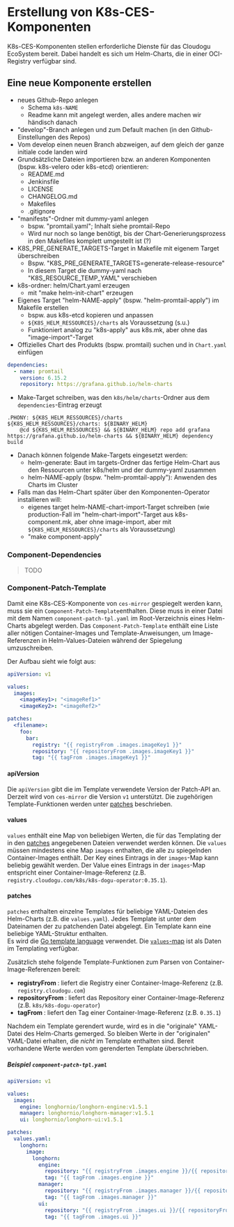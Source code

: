 # Erstellung von K8s-CES-Komponenten

K8s-CES-Komponenten stellen erforderliche Dienste für das Cloudogu EcoSystem bereit.
Dabei handelt es sich um Helm-Charts, die in einer OCI-Registry verfügbar sind.

## Eine neue Komponente erstellen

- neues Github-Repo anlegen
   - Schema `k8s-NAME`
   - Readme kann mit angelegt werden, alles andere machen wir händisch danach
- "develop"-Branch anlegen und zum Default machen (in den Github-Einstellungen des Repos)
- Vom develop einen neuen Branch abzweigen, auf dem gleich der ganze initiale code landen wird
- Grundsätzliche Dateien importieren bzw. an anderen Komponenten (bspw. k8s-velero oder k8s-etcd) orientieren:
   - README.md
   - Jenkinsfile
   - LICENSE
   - CHANGELOG.md
   - Makefiles
   - .gitignore
- "manifests"-Ordner mit dummy-yaml anlegen
   - bspw. "promtail.yaml"; Inhalt siehe promtail-Repo
   - Wird nur noch so lange benötigt, bis der Chart-Generierungsprozess in den Makefiles komplett umgestellt ist (?)
- K8S_PRE_GENERATE_TARGETS-Target in Makefile mit eigenem Target überschreiben
   - Bspw. "K8S_PRE_GENERATE_TARGETS=generate-release-resource"
   - In diesem Target die dummy-yaml nach "K8S_RESOURCE_TEMP_YAML" verschieben
- k8s-ordner: helm/Chart.yaml erzeugen
   - mit "make helm-init-chart" erzeugen
- Eigenes Target "helm-NAME-apply" (bspw. "helm-promtail-apply") im Makefile erstellen
   - bspw. aus k8s-etcd kopieren und anpassen
   - `${K8S_HELM_RESSOURCES}/charts` als Voraussetzung (s.u.)
   - Funktioniert analog zu "k8s-apply" aus k8s.mk, aber ohne das "image-import"-Target
- Offizielles Chart des Produkts (bspw. promtail) suchen und in `Chart.yaml` einfügen
```yaml
dependencies:
  - name: promtail
    version: 6.15.2
    repository: https://grafana.github.io/helm-charts
```
- Make-Target schreiben, was den `k8s/helm/charts`-Ordner aus dem `dependencies`-Eintrag erzeugt
```make
.PHONY: ${K8S_HELM_RESSOURCES}/charts
${K8S_HELM_RESSOURCES}/charts: ${BINARY_HELM}
	@cd ${K8S_HELM_RESSOURCES} && ${BINARY_HELM} repo add grafana https://grafana.github.io/helm-charts && ${BINARY_HELM} dependency build
```
- Danach können folgende Make-Targets eingesetzt werden:
   - helm-generate: Baut im targets-Ordner das fertige Helm-Chart aus den Ressourcen unter k8s/helm und der dummy-yaml zusammen
   - helm-NAME-apply (bspw. "helm-promtail-apply"): Anwenden des Charts im Cluster
- Falls man das Helm-Chart später über den Komponenten-Operator installieren will:
   - eigenes target helm-NAME-chart-import-Target schreiben (wie production-Fall im "helm-chart-import"-Target aus k8s-component.mk, aber ohne image-import, aber mit `${K8S_HELM_RESSOURCES}/charts` als Voraussetzung)
   - "make component-apply"

### Component-Dependencies

> TODO

### Component-Patch-Template
Damit eine K8s-CES-Komponente von `ces-mirror` gespiegelt werden kann, muss sie ein `Component-Patch-Template`enthalten.
Diese muss in einer Datei mit dem Namen `component-patch-tpl.yaml` im Root-Verzeichnis eines Helm-Charts abgelegt werden.
Das `Component-Patch-Template` enthält eine Liste aller nötigen Container-Images und Template-Anweisungen, um Image-Referenzen in Helm-Values-Dateien während der Spiegelung umzuschreiben.

Der Aufbau sieht wie folgt aus:
```yaml
apiVersion: v1

values:
  images:
    <imageKey1>: "<imageRef1>"
    <imageKey2>: "<imageRef2>"

patches:
  <filename>:
    foo:
      bar:
        registry: "{{ registryFrom .images.imageKey1 }}"
        repository: "{{ repositoryFrom .images.imageKey1 }}"
        tag: "{{ tagFrom .images.imageKey1 }}"
```

#### apiVersion
Die `apiVersion` gibt die im Template verwendete Version der Patch-API an.
Derzeit wird von `ces-mirror` die Version `v1` unterstützt. 
Die zugehörigen Template-Funktionen werden unter [patches](#patches) beschrieben. 

#### values
`values` enthält eine Map von beliebigen Werten, die für das Templating der in den [patches](#patches) angegebenen Dateien verwendet werden können.
Die `values` müssen mindestens eine Map `images` enthalten, die alle zu spiegelnden Container-Images enthält.
Der Key eines Eintrags in der `images`-Map kann beliebig gewählt werden.
Der Value eines Eintrags in der `images`-Map entspricht einer Container-Image-Referenz (z.B. `registry.cloudogu.com/k8s/k8s-dogu-operator:0.35.1`).

#### patches
`patches` enthalten einzelne Templates für beliebige YAML-Dateien des Helm-Charts (z.B. die `values.yaml`).
Jedes Template ist unter dem Dateinamen der zu patchenden Datei abgelegt.
Ein Template kann eine beliebige YAML-Struktur enthalten.  
Es wird die [Go template language](https://godoc.org/text/template) verwendet. 
Die [`values`-map](#values) ist als Daten im Templating verfügbar.

Zusätzlich stehe folgende Template-Funktionen zum Parsen von Container-Image-Referenzen bereit:
  - **registryFrom <string>**: liefert die Registry einer Container-Image-Referenz (z.B. `registry.cloudogu.com`)
  - **repositoryFrom <string>**: liefert das Repository einer Container-Image-Referenz (z.B. `k8s/k8s-dogu-operator`)
  - **tagFrom <string>**: liefert den Tag einer Container-Image-Referenz (z.B. `0.35.1`)

Nachdem ein Template gerendert wurde, wird es in die "originale" YAML-Datei des Helm-Charts gemerged. 
So bleiben Werte in der "originalen" YAML-Datei erhalten, die _nicht_ im Template enthalten sind.
Bereit vorhandene Werte werden vom gerenderten Template überschrieben.

##### Beispiel `component-patch-tpl.yaml`

```yaml
apiVersion: v1

values:
  images:
    engine: longhornio/longhorn-engine:v1.5.1
    manager: longhornio/longhorn-manager:v1.5.1
    ui: longhornio/longhorn-ui:v1.5.1

patches:
  values.yaml:
    longhorn:
      image:
        longhorn:
          engine:
            repository: "{{ registryFrom .images.engine }}/{{ repositoryFrom .images.engine }}"
            tag: "{{ tagFrom .images.engine }}"
          manager:
            repository: "{{ registryFrom .images.manager }}/{{ repositoryFrom .images.manager }}"
            tag: "{{ tagFrom .images.manager }}"
          ui:
            repository: "{{ registryFrom .images.ui }}/{{ repositoryFrom .images.ui }}"
            tag: "{{ tagFrom .images.ui }}"
```
